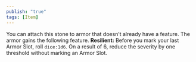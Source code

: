 ```yaml
---
publish: "true"
tags: [Item]
---
```

You can attach this stone to armor that doesn’t already have a feature. The armor gains the following feature. **Resilient:** Before you mark your last Armor Slot, roll  `dice:1d6`. On a result of 6, reduce the severity by one threshold without marking an Armor Slot.
